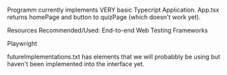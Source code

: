 Programm currently implements VERY basic Typecript Application. App.tsx returns homePage and button to quizPage (which doesn't work yet).

Resources Recommended/Used:
End-to-end Web Testing Frameworks

Playwright

futureImplementations.txt has elements that we will probabbly be using but haven't been implemented into the interface yet. 

